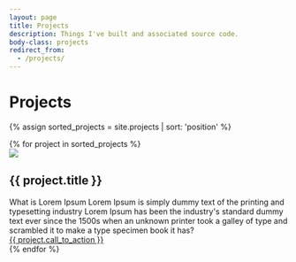 ```yaml
---
layout: page
title: Projects
description: Things I've built and associated source code.
body-class: projects
redirect_from:
  - /projects/
---
```


# Projects

{% assign sorted_projects = site.projects | sort: 'position' %}

<!-- start block -->
<div id="projectbox"> 
{% for project in sorted_projects %}

<!-- start product -->       
<div class="project">
  <div class="project_img">
    <img src="{{site.url}}/img/projects/{{project.image}}" class="wh-auto">
  </div>
  <div class="project_content"> 
    <h2 id="{{ project.title | slugify }}" class="project_title">{{ project.title }}</h2>
    <div class="clear"></div>
    <div class="project_overview">What is Lorem Ipsum Lorem Ipsum is simply dummy text of the printing and typesetting industry Lorem Ipsum has been the industry's standard dummy text ever since the 1500s when an unknown printer took a galley of type and scrambled it to make a type specimen book it has? </div>
    <a href="{{ project.view_url }}" class="call-to-action">{{ project.call_to_action }}</a>
    <div class="clear"></div>
  </div>
</div>
{% endfor %}
</div>       
<!-- end of block -->